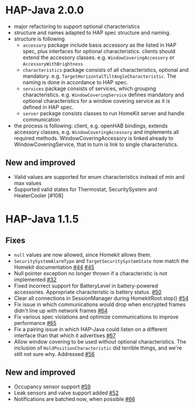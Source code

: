 # HAP-Java 2.0.0
* major refactoring to support optional characteristics
* structure and names adapted to HAP spec structure and naming.
* structure is following
    * `accessory` package include basis accessory as the listed in HAP spec, plus interfaces for optional characteristics. clients should extend the accessory classes. e.g. `WindowCoveringAccessory` or `AccessoryWithBrightness`
    * `characteristics` package consists of all characteristics, optional and mandatory. e.g. `TargetHorizontalTiltAngleCharacteristic`. The naming is done in accordance to HAP spec.
    * `services` package consists of services, which grouping characteristics. e.g. `WindowCoveringService` defines mandatory and optional characteristics for a window covering service as it is defined in HAP spec.
    * `server` package consists classes to run HomeKit server and handle communication
* the process is following: client, e.g. openHAB bindings, extends accessory classes, e.g. `WindowCoveringAccessory` and implements all required methods. WindowCoveringAccessory is linked already to WindowCoveringService, that in turn is link to single characteristics. 

## New and improved

* Valid values are supported for enum characteristics instead of min and max values
* Supported valid states for Thermostat, SecuritySystem and HeaterCooler [#108]

# HAP-Java 1.1.5

## Fixes

* `null` values are now allowed, since Homekit allows them.
* `SecuritySystemAlarmType` and `TargetSecuritySystemState` now match the Homekit documentation [#44](https://github.com/hap-java/HAP-Java/pull/44) [#45](https://github.com/hap-java/HAP-Java/pull/45)
* Null pointer exception no longer thrown if a characteristic is not implemented [#32](https://github.com/hap-java/HAP-Java/issues/32)
* Fixed incorrect support for BatteryLevel in battery-powered accessories. Appropriate characteristic is battery status. [#50](https://github.com/hap-java/HAP-Java/pull/50)
* Clear all connections in SessionManager during HomekitRoot.stop() [#54](https://github.com/hap-java/HAP-Java/issues/54)
* Fix issue in which communications would drop when encrypted frames didn't line up with network frames [#64](https://github.com/hap-java/HAP-Java/pull/64)
* Fix various spec violations and optimize communications to improve performance [#65](https://github.com/hap-java/HAP-Java/pull/65)
* Fix a pairing issue in which HAP-Java could listen on a different interface than that which it advertises [#67](https://github.com/hap-java/HAP-Java/pull/67)
* Allow window covering to be used without optional characteristics. The inclusion of `HoldPositionCharacteristic` did terrible things, and we're still not sure why. Addressed [#56](https://github.com/hap-java/HAP-Java/pull/56)

## New and improved

* Occupancy sensor support [#59](https://github.com/hap-java/HAP-Java/pull/59)
* Leak sensors and valve support added [#52](https://github.com/hap-java/HAP-Java/pull/52)
* Notifications are batched now, when possible [#66](https://github.com/hap-java/HAP-Java/pull/66)

